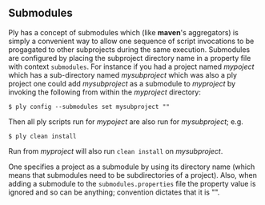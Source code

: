 Submodules
----------
Ply has a concept of submodules which (like __maven__'s aggregators) is simply a convenient way to allow one sequence of script invocations to be progagated to other subprojects during the same execution.  Submodules are configured by placing the subproject directory name in a property file with context `submodules`.  For instance if you had a project named _mypoject_ which has a sub-directory named _mysubproject_ which was also a ply project one could add
_mysubproject_ as a submodule to _myproject_ by invoking the following from within the _myproject_ directory:

    $ ply config --submodules set mysubproject ""

Then all ply scripts run for _mypoject_ are also run for _mysubproject_; e.g.

    $ ply clean install

Run from _myproject_ will also run `clean install` on _mysubproject_.   

One specifies a project as a submodule by using its directory name (which means that submodules need to be subdirectories of a project).  Also, when adding a submodule to the `submodules.properties` file the property value is ignored and so can be anything; convention dictates that it is "".
